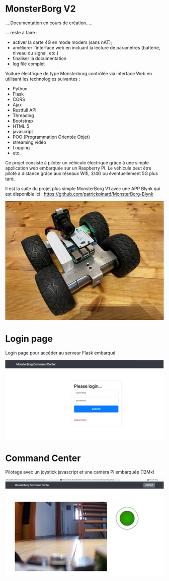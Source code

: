 # MonsterBorg V2

....Documentation en cours de création.....

... reste à faire :  

   + activer la carte 4G en mode modem (sans nAT); 
   + améliorer l'interface web en incluant la lecture de paramètres (batterie, niveau du signal, etc.)
   + finaliser la documentation
   + log file complet

Voiture électrique de type Monsterborg contrôlée via interface Web en utilisant les technologies suivantes :

  - Python
  - Flask
  - CORS
  - Ajax
  - Restfull API
  - Threading
  - Bootstrap
  - HTML 5
  - javascript
  - POO (Programmation Orientée Objet)
  - streaming vidéo
  - Logging 
  - etc.

Ce projet consiste à piloter un véhicule électrique grâce à une simple application web embarquée sur un Raspberry PI. Le véhicule peut être piloté à distance grâce aux réseaux Wifi, 3/4G ou éventuellement 5G plus tard. 

Il est la suite du projet plus simple MonsterBorg V1 avec une APP Blynk qui est disponible ici : https://github.com/patrickpinard/MonsterBorg-Blynk

![](images/MonsterborgV2.jpg)

# Login page

Login page pour accéder au serveur Flask embarqué

![](images/login.png)

# Command Center

Pilotage avec un joystick javascript et une caméra Pi embarquée (12Mx)

![](images/camera.png)
